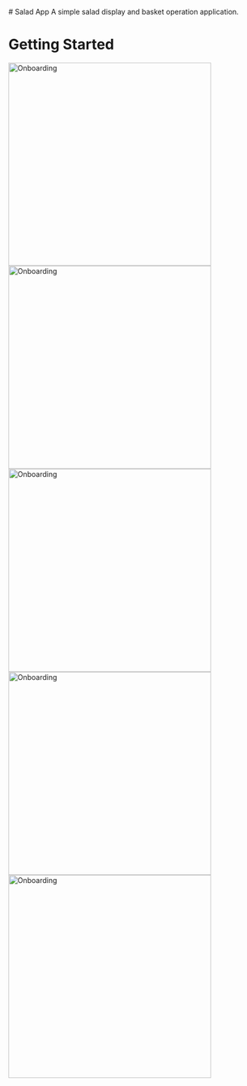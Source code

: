 # Salad App
A simple salad display and basket operation application.


# Getting Started

<div>
    <img src="https://github.com/ErsinMandaci/salad_app/assets/99285776/14a7e8fc-207c-45a0-8bc8-e113a4c22bdd" alt="Onboarding" width="400"/>
    <img src="https://github.com/ErsinMandaci/salad_app/assets/99285776/18da19e5-9f2f-4e5c-aa54-d44067aa6eae" alt="Onboarding" width="400"/>
</div>

<div>
    <img src="https://github.com/ErsinMandaci/salad_app/assets/99285776/5d39961c-37e2-4d2d-b6e6-37459d360e5b" alt="Onboarding" width="400"/>
    <img src="https://github.com/ErsinMandaci/salad_app/assets/99285776/bb3d31d9-a178-452d-862d-22b26dfa488f" alt="Onboarding" width="400"/>
</div>

<img src="https://github.com/ErsinMandaci/salad_app/assets/99285776/5ccc7579-a1ff-4cf2-8fb3-ea1928c4937b" alt="Onboarding" width="400"/>



